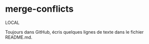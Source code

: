 # merge-conflicts

LOCAL

Toujours dans GitHub, écris quelques lignes de texte dans le fichier README.md.
